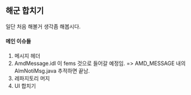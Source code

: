 ## 해군 합치기

일단 처음 해볼거 생각좀 해봅시다.

#### 메인 이슈들
1. 메시지 헤더
2. AmdMessage.idl 이 fems 것으로 들어갈 예정임. => AMD_MESSAGE 내의 AlmNotiMsg.java 추적하면 끝남.
3. 레파지토리 머지
4. UI 합치기
